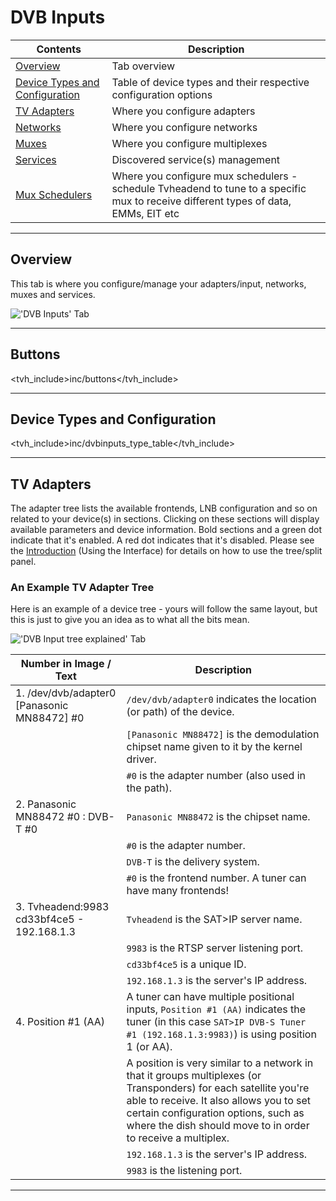 # DVB Inputs

Contents                                                         | Description
-----------------------------------------------------------------|-------------------------------------
[Overview](#overview)                                            | Tab overview
[Device Types and Configuration](#device-types-and-configuration)| Table of device types and their respective configuration options
[TV Adapters](#tv-adapters)                                      | Where you configure adapters
[Networks](class/mpegts_network)                                 | Where you configure networks
[Muxes](class/mpegts_mux)                                        | Where you configure multiplexes
[Services](class/mpegts_service)                                 | Discovered service(s) management
[Mux Schedulers](class/mpegts_mux_sched)                         | Where you configure mux schedulers - schedule Tvheadend to tune to a specific mux to receive different types of data, EMMs, EIT etc

---

## Overview

This tab is where you configure/manage your adapters/input,
networks, muxes and services.


!['DVB Inputs' Tab](static/img/doc/dvbinputs/dvbinput_tab.png)

---

## Buttons

<tvh_include>inc/buttons</tvh_include>

---

## Device Types and Configuration

<tvh_include>inc/dvbinputs_type_table</tvh_include>

---

## TV Adapters

The adapter tree lists the available frontends, LNB configuration and
so on related to your device(s) in sections. Clicking on these sections
will display available parameters and device information. Bold sections
and a green dot indicate that it's enabled. A red dot indicates that it's
disabled. Please see the [Introduction](introduction) (Using the Interface) for
details on how to use the tree/split panel.

### An Example TV Adapter Tree

Here is an example of a device tree - yours will follow the same layout,
but this is just to give you an idea as to what all the bits mean.

!['DVB Input tree explained' Tab](static/img/doc/dvbinputs/the_tree_explained.png)

Number in Image / Text                               | Description
-----------------------------------------------------|------------------------------------
1. /dev/dvb/adapter0 [Panasonic MN88472] #0          | `/dev/dvb/adapter0` indicates the location (or path) of the device.
                                                     | `[Panasonic MN88472]` is the demodulation chipset name given to it by the kernel driver.
                                                     | `#0` is the adapter number (also used in the path).
2. Panasonic MN88472 #0 : DVB-T #0                   | `Panasonic MN88472` is the chipset name.
                                                     | `#0` is the adapter number.
                                                     | `DVB-T` is the delivery system.
                                                     | `#0` is the frontend number. A tuner can have many frontends!
3. Tvheadend:9983 cd33bf4ce5 - 192.168.1.3           | `Tvheadend` is the SAT>IP server name.
                                                     | `9983` is the RTSP server listening port.
                                                     | `cd33bf4ce5` is a unique ID.
                                                     | `192.168.1.3` is the server's IP address.
4. Position #1 (AA)                                  | A tuner can have multiple positional inputs, `Position #1 (AA)` indicates the tuner (in this case `SAT>IP DVB-S Tuner #1 (192.168.1.3:9983)`) is using position 1 (or AA).
                                                     | A position is very similar to a network in that it groups multiplexes (or Transponders) for each satellite you're able to receive. It also allows you to set certain configuration options, such as where the dish should move to in order to receive a multiplex.
                                                     | `192.168.1.3` is the server's IP address.
                                                     | `9983` is the listening port.

---
